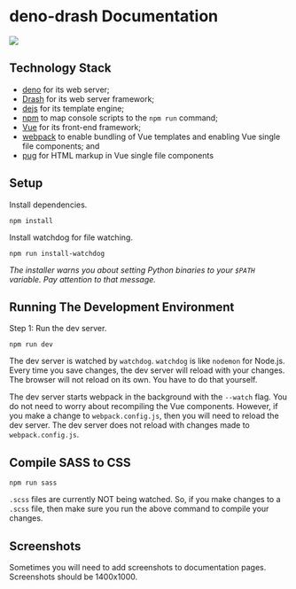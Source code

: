 # deno-drash Documentation

<a href="https://github.com/drashland/deno-drash-docs/actions?query=workflow%3Aci">
  <img src="https://img.shields.io/github/workflow/status/drashland/deno-drash-docs/master?label=master">
</a>

## Technology Stack

* [deno](https://deno.land) for its web server;
* [Drash](https://drash.land) for its web server framework;
* [dejs](https://github.com/syumai/dejs) for its template engine;
* [npm](https://www.npmjs.com) to map console scripts to the `npm run` command;
* [Vue](https://vuejs.org) for its front-end framework;
* [webpack](https://webpack.js.org/) to enable bundling of Vue templates and enabling Vue single file components; and
* [pug](https://pugjs.org/api/getting-started.html) for HTML markup in Vue single file components

## Setup

Install dependencies.

```shell
npm install
```

Install watchdog for file watching.

```shell
npm run install-watchdog
```

_The installer warns you about setting Python binaries to your `$PATH` variable. Pay attention to that message._

## Running The Development Environment

Step 1: Run the dev server.

```shell
npm run dev
```

The dev server is watched by `watchdog`. `watchdog` is like `nodemon` for Node.js. Every time you save changes, the dev server will reload with your changes. The browser will not reload on its own. You have to do that yourself.

The dev server starts webpack in the background with the `--watch` flag. You do not need to worry about recompiling the Vue components. However, if you make a change to `webpack.config.js`, then you will need to reload the dev server. The dev server does not reload with changes made to `webpack.config.js`.

## Compile SASS to CSS

```shell
npm run sass
```

`.scss` files are currently NOT being watched. So, if you make changes to a `.scss` file, then make sure you run the above command to compile your changes.

## Screenshots

Sometimes you will need to add screenshots to documentation pages. Screenshots should be 1400x1000.
